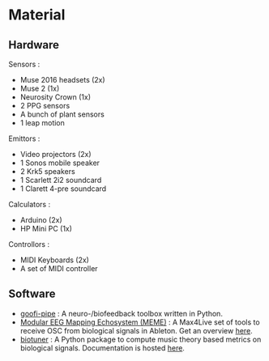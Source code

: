 # Material

## Hardware

Sensors : 
 * Muse 2016 headsets (2x)
 * Muse 2 (1x)
 * Neurosity Crown (1x)
 * 2 PPG sensors
 * A bunch of plant sensors
 * 1 leap motion

Emittors :
 * Video projectors (2x)
 * 1 Sonos mobile speaker
 * 2 Krk5 speakers
 * 1 Scarlett 2i2 soundcard
 * 1 Clarett 4-pre soundcard

Calculators :
 * Arduino (2x)
 * HP Mini PC (1x)

Controllors :
 * MIDI Keyboards (2x)
 * A set of MIDI controller




## Software
 * [goofi-pipe](https://github.com/PhilippThoelke/goofi-pipe) : A neuro-/biofeedback toolbox written in Python.
 * [Modular EEG Mapping Echosystem (MEME)](https://github.com/AntoineBellemare/eeg_m4l) : A Max4Live set of tools to receive OSC from biological signals in Ableton. Get an overview [here](https://www.youtube.com/watch?v=dn5BoCZzo7U).
 * [biotuner](https://github.com/antoineBellemare/biotuner) : A Python package to compute music theory based metrics on biological signals. Documentation is hosted [here](https://sangfrois.github.io/biotuner).